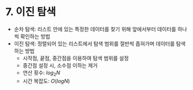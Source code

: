# 7. 이진 탐색

- 순차 탐색: 리스트 안에 있는 특정한 데이터를 찾기 위해 앞에서부터 데이터를 하나씩 확인하는 방법
- 이진 탐색: 정렬되어 있는 리스트에서 탐색 범위를 절반씩 좁혀가며 데이터를 탐색하는 방법
  + 시작점, 끝점, 중간점을 이용하여 탐색 범위를 설정
  + 중간점 설정 시, 소수점 이하는 제거
  + 연산 횟수: $log_2N$
  + 시간 복잡도: $O(logN)$

